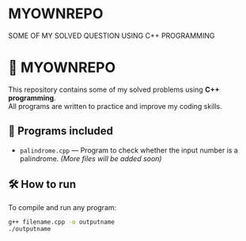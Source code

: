 # MYOWNREPO
SOME OF MY SOLVED QUESTION USING C++ PROGRAMMING
# 🚀 MYOWNREPO

This repository contains some of my solved problems using **C++ programming**.  
All programs are written to practice and improve my coding skills.

## 📌 Programs included
- `palindrome.cpp` — Program to check whether the input number is a palindrome.
*(More files will be added soon)*

## 🛠️ How to run
To compile and run any program:
```bash
g++ filename.cpp -o outputname
./outputname
